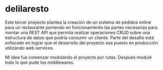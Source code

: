 # delilaresto
Este tercer proyecto plantea la creación de un sistema de pedidos online para un restaurante poniendo en funcionamiento las partes necesarias para montar una REST API que permita realizar operaciones CRUD sobre una estructura de datos que podría consumir un cliente. Parte del desafío está enfocado en lograr que el desarrollo del proyecto sea puesto en producción utilizando web services. 

Mi idea fue comenzar modulando el proyecto por rutas. Después modulé todo lo que pude los middlewares.